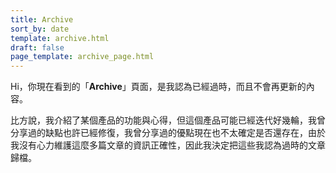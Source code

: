 ```yaml
---
title: Archive
sort_by: date
template: archive.html
draft: false
page_template: archive_page.html
---
```


Hi，你現在看到的「**Archive**」頁面，是我認為已經過時，而且不會再更新的內容。

比方說，我介紹了某個產品的功能與心得，但這個產品可能已經迭代好幾輪，我曾分享過的缺點也許已經修復，我曾分享過的優點現在也不太確定是否還存在，由於我沒有心力維護這麼多篇文章的資訊正確性，因此我決定把這些我認為過時的文章歸檔。